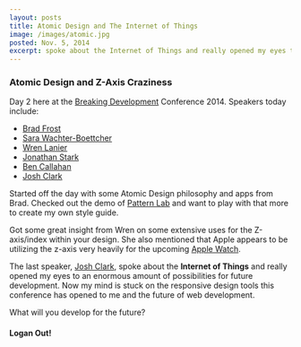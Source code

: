 ```yaml
---
layout: posts
title: Atomic Design and The Internet of Things
image: /images/atomic.jpg
posted: Nov. 5, 2014
excerpt: spoke about the Internet of Things and really opened my eyes to an enormous amount of possibilities for future development. Now my mind is stuck on the responsive design tools this conference has opened to me and the future of web development.
---
```


### Atomic Design and Z-Axis Craziness
Day 2 here at the [Breaking Development](https://bdconf.com/) Conference 2014.
Speakers today include:

  * [Brad Frost](http://bradfrost.com/)
  * [Sara Wachter-Boettcher](http://www.sarawb.com/)
  * [Wren Lanier](http://wrenlanier.com/)
  * [Jonathan Stark](https://jonathanstark.com/)
  * [Ben Callahan](http://bencallahan.com/)
  * [Josh Clark](http://globalmoxie.com/about/index.shtml)

Started off the day with some Atomic Design philosophy and apps from Brad.
Checked out the demo of [Pattern Lab](http://patternlab.io/) and want to play
with that more to create my own style guide.

Got some great insight from Wren on some extensive uses for the Z-axis/index
within your design. She also mentioned that Apple appears to be utilizing the
z-axis very heavily for the upcoming [Apple Watch](http://www.apple.com/watch/).

The last speaker, [Josh Clark](https://twitter.com/globalmoxie), spoke about the
__Internet of Things__ and really opened my eyes to an enormous amount of possibilities
for future development. Now my mind is stuck on the responsive design tools this
conference has opened to me and the future of web development.

What will you develop for the future?

#### Logan Out!
